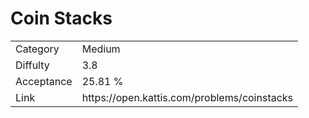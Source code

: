 # Coin Stacks

<table>
    <tr>
        <td>Category</td>
        <td>Medium</td>
    </tr>
    <tr>
        <td>Diffulty</td>
        <td>3.8</td>
    </tr>
    <tr>
        <td>Acceptance</td>
        <td>25.81 %</td>
    </tr>
    <tr>
        <td>Link</td>
        <td>https://open.kattis.com/problems/coinstacks</td>
    </tr>
</table>